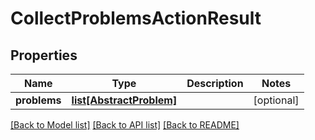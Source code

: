 # CollectProblemsActionResult

## Properties
Name | Type | Description | Notes
------------ | ------------- | ------------- | -------------
**problems** | [**list[AbstractProblem]**](AbstractProblem.md) |  | [optional] 

[[Back to Model list]](../README.md#documentation-for-models) [[Back to API list]](../README.md#documentation-for-api-endpoints) [[Back to README]](../README.md)


